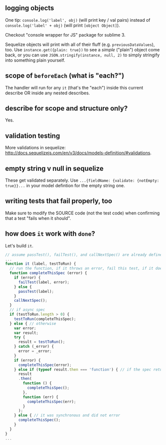 ## logging objects

One tip: `console.log('label', obj)` (will print key / val pairs) instead of `console.log('label' + obj)` (will print `[object Object]`).

Checkout "console wrapper for JS" package for sublime 3.

Sequelize objects will print with all of their fluff (e.g. `previousDataValues`), too. Use `instance.get({plain: true})` to see a _simple_ ("plain") object come back, or you can use `JSON.stringify(instance, null, 2)` to simply stringify into something plain yourself.

## scope of `beforeEach` (what is "each?")

The handler will run for any `it` (that's the "each") inside this current describe OR inside any nested describes.

## describe for scope and structure only?

Yes.

## validation testing

More validations in sequelize: http://docs.sequelizejs.com/en/v3/docs/models-definition/#validations.

## empty string v null in sequelize

These get validated separately. Use `...{fieldName: {validate: {notEmpty: true}}...` in your model defintion for the empty string one.

## writing tests that fail properly, too

Make sure to modify the SOURCE code (not the test code) when confirming that a test "fails when it should".

## how does `it` work with `done`?

Let's build `it`.

```js
// assume passTest(), failTest(), and callNextSpec() are already defined
...
function it (label, testToRun) {
  // run the function, if it throws an error, fail this test, if it does not, pass this test
  function completeThisSpec (error) {
    if (error) {
      failTest(label, error);
    } else {
      passTest(label);
    }
    callNextSpec();
  }
  // if async spec
  if (testToRun.length > 0) {
    testToRun(completeThisSpec);
  } else { // otherwise
    var error;
    var result;
    try {
      result = testToRun();
    } catch (_error) {
      error = _error;
    }
    if (error) {
      completeThisSpec(error);
    } else if (typeof result.then === 'function') { // if the spec returns a promise
      result
      .then(
        function () {
          completeThisSpec();
        },
        function (err) {
          completeThisSpec(err);
        }
      );
    } else { // it was synchronous and did not error
      completeThisSpec();
    }
  }
}
...
```
